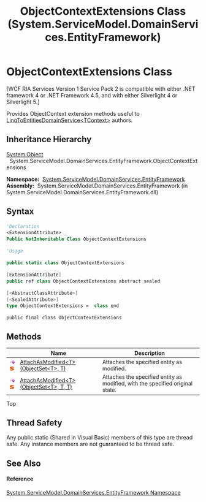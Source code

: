 ﻿---
title: ObjectContextExtensions Class (System.ServiceModel.DomainServices.EntityFramework)
TOCTitle: ObjectContextExtensions Class
ms:assetid: T:System.ServiceModel.DomainServices.EntityFramework.ObjectContextExtensions
ms:mtpsurl: https://msdn.microsoft.com/en-us/library/system.servicemodel.domainservices.entityframework.objectcontextextensions(v=VS.91)
ms:contentKeyID: 28755585
ms.date: 01/27/2012
mtps_version: v=VS.91
f1_keywords:
- System.ServiceModel.DomainServices.EntityFramework.ObjectContextExtensions
dev_langs:
- CSharp
- JScript
- VB
- FSharp
- c++
api_location:
- System.ServiceModel.DomainServices.EntityFramework.dll
api_name:
- System.ServiceModel.DomainServices.EntityFramework.ObjectContextExtensions
api_type:
- Managed
topic_type:
- apiref
- kbSyntax
product_family_name: VS
ROBOTS: INDEX,FOLLOW
---

# ObjectContextExtensions Class

\[WCF RIA Services Version 1 Service Pack 2 is compatible with either .NET framework 4 or .NET Framework 4.5, and with either Silverlight 4 or Silverlight 5.\]

Provides ObjectContext extension methods useful to [LinqToEntitiesDomainService\<TContext\>](ff423019\(v=vs.91\).md) authors.

## Inheritance Hierarchy

[System.Object](https://msdn.microsoft.com/en-us/library/e5kfa45b)  
  System.ServiceModel.DomainServices.EntityFramework.ObjectContextExtensions  

**Namespace:**  [System.ServiceModel.DomainServices.EntityFramework](ff422378\(v=vs.91\).md)  
**Assembly:**  System.ServiceModel.DomainServices.EntityFramework (in System.ServiceModel.DomainServices.EntityFramework.dll)

## Syntax

``` vb
'Declaration
<ExtensionAttribute> _
Public NotInheritable Class ObjectContextExtensions
```

``` vb
'Usage
```

``` csharp
public static class ObjectContextExtensions
```

``` c++
[ExtensionAttribute]
public ref class ObjectContextExtensions abstract sealed
```

``` fsharp
[<AbstractClassAttribute>]
[<SealedAttribute>]
type ObjectContextExtensions =  class end
```

``` jscript
public final class ObjectContextExtensions
```

## Methods

<table>
<thead>
<tr class="header">
<th> </th>
<th>Name</th>
<th>Description</th>
</tr>
</thead>
<tbody>
<tr class="odd">
<td><img src="images\Ff423329.pubmethod(en-us,VS.91).gif" title="Public method" alt="Public method" /><img src="images\Ff423197.static(en-us,VS.91).gif" title="Static member" alt="Static member" /></td>
<td><a href="ff423414(v=vs.91).md">AttachAsModified&lt;T&gt;(ObjectSet&lt;T&gt;, T)</a></td>
<td>Attaches the specified entity as modified.</td>
</tr>
<tr class="even">
<td><img src="images\Ff423329.pubmethod(en-us,VS.91).gif" title="Public method" alt="Public method" /><img src="images\Ff423197.static(en-us,VS.91).gif" title="Static member" alt="Static member" /></td>
<td><a href="ff422710(v=vs.91).md">AttachAsModified&lt;T&gt;(ObjectSet&lt;T&gt;, T, T)</a></td>
<td>Attaches the specified entity as modified, with the specified original state.</td>
</tr>
</tbody>
</table>

Top

## Thread Safety

Any public static (Shared in Visual Basic) members of this type are thread safe. Any instance members are not guaranteed to be thread safe.

## See Also

#### Reference

[System.ServiceModel.DomainServices.EntityFramework Namespace](ff422378\(v=vs.91\).md)

